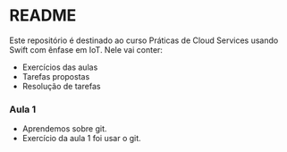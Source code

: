 # README

Este repositório é destinado ao curso Práticas de Cloud Services usando Swift com ênfase em IoT. Nele vai conter:

  - Exercícios das aulas
  - Tarefas propostas
  - Resolução de tarefas

### Aula 1

  - Aprendemos sobre git.
  - Exercício da aula 1 foi usar o git.
